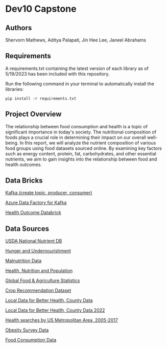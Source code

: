 # Dev10 Capstone

## Authors

Shervorn Mathews, Aditya Palapati, Jin Hee Lee, Janeel Abrahams

## Requirements

A requirements.txt containing the latest version of each library as of 5/19/2023 has been included with this repository.

Run the following command in your terminal to automatically install the libraries:

`pip install -r requirements.txt`

## Project Overview

The relationship between food consumption and health is a topic of significant importance in today's society. The nutritional composition of foods plays a crucial role in determining their impact on our overall well-being. In this report, we will analyze the nutrient composition of various food groups using food datasets sourced online. By examining key factors such as energy content, protein, fat, carbohydrates, and other essential nutrients, we aim to gain insights into the relationship between food and health outcomes.

<!-- ![alt text](images\janeel1.png)



![alt text](images\adi1.png)



![alt text](images\adi2.png)



![alt text](images\adi3.png)



![alt text](images\adi4.png) -->

## Data Bricks

[Kafka (create topic, producer, consumer)](https://adb-3129302285465110.10.azuredatabricks.net/?o=3129302285465110#notebook/2870419301879715/command/2870419301879857)

[Azure Data Factory for Kafka](https://adf.azure.com/en/monitoring/pipelineruns?factory=%2Fsubscriptions%2Fd71849c0-0faa-4a3f-95c3-e2b84232c9f7%2FresourceGroups%2Fcohort50rg%2Fproviders%2FMicrosoft.DataFactory%2Ffactories%2Fjlee-datafactory)

[Health Outcome Databrick](https://adb-3129302285465110.10.azuredatabricks.net/?o=3129302285465110#notebook/796925177194531/command/4465790401556867)

## Data Sources

[USDA National Nutrient DB](https://data.world/craigkelly/usda-national-nutrient-db)

[Hunger and Undernourishment](https://ourworldindata.org/hunger-and-undernourishment)

[Malnutrition Data](https://data.unicef.org/resources/dataset/malnutrition-data/)

[Health, Nutrition and Population](https://datatopics.worldbank.org/health/health)

[Global Food & Agriculture Statistics](https://www.kaggle.com/datasets/unitednations/global-food-agriculture-statistics?select=fao_data_crops_data.csv)

[Crop Recommendation Dataset](https://www.kaggle.com/datasets/atharvaingle/crop-recommendation-dataset)

[Local Data for Better Health, County Data](https://chronicdata.cdc.gov/500-Cities-Places/PLACES-Local-Data-for-Better-Health-County-Data-20/swc5-untb)
             
[Local Data for Better Health, County Data 2022](https://chronicdata.cdc.gov/500-Cities-Places/PLACES-Local-Data-for-Better-Health-County-Data-20/swc5-untb)

[Health searches by US Metropolitan Area, 2005-2017](https://www.kaggle.com/datasets/GoogleNewsLab/health-searches-us-county)

[Obesity Survey Data](https://chronicdata.cdc.gov/Nutrition-Physical-Activity-and-Obesity/Nutrition-Physical-Activity-and-Obesity-Behavioral/hn4x-zwk7/data)

[Food Consumption Data](https://www.ers.usda.gov/data-products/food-availability-per-capita-data-system/)
